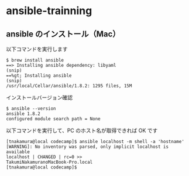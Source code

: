 # ansible-trainning

## ansible のインストール（Mac）

以下コマンドを実行します

```
$ brew install ansible
==> Installing ansible dependency: libyaml
(snip)
==%gt; Installing ansible
(snip)
/usr/local/Cellar/ansible/1.8.2: 1295 files, 15M
```

インストールバージョン確認

```
$ ansible --version
ansible 1.8.2
configured module search path = None
```

以下コマンドを実行して、PC のホスト名が取得できれば OK です

```
[tnakamura@local codecamp]$ ansible localhost -m shell -a 'hostname'
[WARNING]: No inventory was parsed, only implicit localhost is available
localhost | CHANGED | rc=0 >>
TakumiNakamuranoMacBook-Pro.local
[tnakamura@local codecamp]$
```
